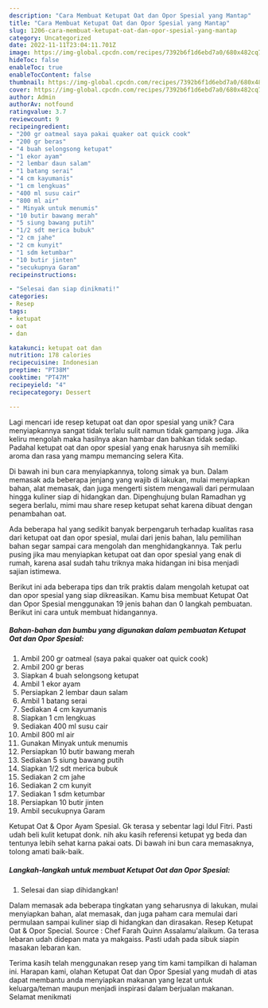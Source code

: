```yaml
---
description: "Cara Membuat Ketupat Oat dan Opor Spesial yang Mantap"
title: "Cara Membuat Ketupat Oat dan Opor Spesial yang Mantap"
slug: 1206-cara-membuat-ketupat-oat-dan-opor-spesial-yang-mantap
category: Uncategorized
date: 2022-11-11T23:04:11.701Z
image: https://img-global.cpcdn.com/recipes/7392b6f1d6ebd7a0/680x482cq70/ketupat-oat-dan-opor-spesial-foto-resep-utama.jpg
hideToc: false
enableToc: true
enableTocContent: false
thumbnail: https://img-global.cpcdn.com/recipes/7392b6f1d6ebd7a0/680x482cq70/ketupat-oat-dan-opor-spesial-foto-resep-utama.jpg
cover: https://img-global.cpcdn.com/recipes/7392b6f1d6ebd7a0/680x482cq70/ketupat-oat-dan-opor-spesial-foto-resep-utama.jpg
author: Admin
authorAv: notfound
ratingvalue: 3.7
reviewcount: 9
recipeingredient:
- "200 gr oatmeal saya pakai quaker oat quick cook"
- "200 gr beras"
- "4 buah selongsong ketupat"
- "1 ekor ayam"
- "2 lembar daun salam"
- "1 batang serai"
- "4 cm kayumanis"
- "1 cm lengkuas"
- "400 ml susu cair"
- "800 ml air"
- " Minyak untuk menumis"
- "10 butir bawang merah"
- "5 siung bawang putih"
- "1/2 sdt merica bubuk"
- "2 cm jahe"
- "2 cm kunyit"
- "1 sdm ketumbar"
- "10 butir jinten"
- "secukupnya Garam"
recipeinstructions:

- "Selesai dan siap dinikmati!"
categories:
- Resep
tags:
- ketupat
- oat
- dan

katakunci: ketupat oat dan 
nutrition: 178 calories
recipecuisine: Indonesian
preptime: "PT38M"
cooktime: "PT47M"
recipeyield: "4"
recipecategory: Dessert

---
```





Lagi mencari ide resep ketupat oat dan opor spesial yang unik? Cara menyiapkannya sangat tidak terlalu sulit namun tidak gampang juga. Jika keliru mengolah maka hasilnya akan hambar dan bahkan tidak sedap. Padahal ketupat oat dan opor spesial yang enak harusnya sih memiliki aroma dan rasa yang mampu memancing selera Kita.





Di bawah ini bun cara menyiapkannya, tolong simak ya bun. Dalam memasak ada beberapa jenjang yang wajib di lakukan, mulai menyiapkan bahan, alat memasak, dan juga mengerti sistem mengawali dari permulaan hingga kuliner siap di hidangkan dan. Dipenghujung bulan Ramadhan yg segera berlalu, mimi mau share resep ketupat sehat karena dibuat dengan penambahan oat.

Ada beberapa hal yang sedikit banyak berpengaruh terhadap kualitas rasa dari ketupat oat dan opor spesial, mulai dari jenis bahan, lalu pemilihan bahan segar sampai cara mengolah dan menghidangkannya. Tak perlu pusing jika mau menyiapkan ketupat oat dan opor spesial yang enak di rumah, karena asal sudah tahu triknya maka hidangan ini bisa menjadi sajian istimewa.






Berikut ini ada beberapa tips dan trik praktis dalam mengolah ketupat oat dan opor spesial yang siap dikreasikan. Kamu bisa membuat Ketupat Oat dan Opor Spesial menggunakan 19 jenis bahan dan 0 langkah pembuatan. Berikut ini cara untuk membuat hidangannya.

<!--inarticleads1-->

##### Bahan-bahan dan bumbu yang digunakan dalam pembuatan Ketupat Oat dan Opor Spesial:

1. Ambil 200 gr oatmeal (saya pakai quaker oat quick cook)
1. Ambil 200 gr beras
1. Siapkan 4 buah selongsong ketupat
1. Ambil 1 ekor ayam
1. Persiapkan 2 lembar daun salam
1. Ambil 1 batang serai
1. Sediakan 4 cm kayumanis
1. Siapkan 1 cm lengkuas
1. Sediakan 400 ml susu cair
1. Ambil 800 ml air
1. Gunakan  Minyak untuk menumis
1. Persiapkan 10 butir bawang merah
1. Sediakan 5 siung bawang putih
1. Siapkan 1/2 sdt merica bubuk
1. Sediakan 2 cm jahe
1. Sediakan 2 cm kunyit
1. Sediakan 1 sdm ketumbar
1. Persiapkan 10 butir jinten
1. Ambil secukupnya Garam


Ketupat Oat &amp; Opor Ayam Spesial. Gk terasa y sebentar lagi Idul Fitri. Pasti udah beli kulit ketupat donk. nih aku kasih referensi ketupat yg beda dan tentunya lebih sehat karna pakai oats. Di bawah ini bun cara memasaknya, tolong amati baik-baik. 

<!--inarticleads2-->

##### Langkah-langkah untuk membuat Ketupat Oat dan Opor Spesial:


1. Selesai dan siap dihidangkan!

Dalam memasak ada beberapa tingkatan yang seharusnya di lakukan, mulai menyiapkan bahan, alat memasak, dan juga paham cara memulai dari permulaan sampai kuliner siap di hidangkan dan dirasakan. Resep Ketupat Oat &amp; Opor Special. Source : Chef Farah Quinn Assalamu&#39;alaikum. Ga terasa lebaran udah didepan mata ya makgaiss. Pasti udah pada sibuk siapin masakan lebaran kan. 

Terima kasih telah menggunakan resep yang tim kami tampilkan di halaman ini. Harapan kami, olahan Ketupat Oat dan Opor Spesial yang mudah di atas dapat membantu anda menyiapkan makanan yang lezat untuk keluarga/teman maupun menjadi inspirasi dalam berjualan makanan. Selamat menikmati
